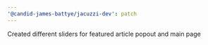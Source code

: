 ```yaml
---
'@candid-james-battye/jacuzzi-dev': patch
---
```


Created different sliders for featured article popout and main page
